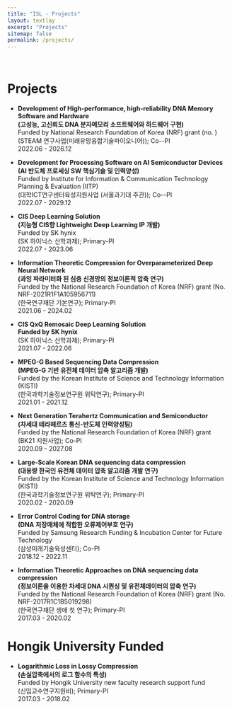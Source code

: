 ```yaml
--- 
title: "ISL - Projects"
layout: textlay
excerpt: "Projects"
sitemap: false
permalink: /projects/
---
```



<p> &nbsp; </p>

# Projects
- <b>Development of High-performance, high-reliability DNA Memory Software and Hardware <br />
(고성능, 고신뢰도 DNA 분자메모리 소프트웨어와 하드웨어 구현)<br /></b>
Funded by National Research Foundation of Korea (NRF) grant (no. )<br />
(STEAM 연구사업(미래유망융합기술파이오니어)); Co--PI<br />
 2022.06 - 2026.12

- <b>Development for Processing Software on AI Semiconductor Devices<br />
(AI 반도체 프로세싱 SW 핵심기술 및 인력양성)<br /></b>
Funded by Institute for Information & Communication Technology Planning & Evaluation (IITP)<br />
(대학ICT연구센터육성지원사업 (서울과기대 주관)); Co--PI<br />
 2022.07 - 2029.12

- <b>CIS Deep Learning Solution<br />
(지능형 CIS향 Lightweight Deep Learning IP 개발)<br /></b>
Funded by SK hynix  <br />
(SK 하이닉스 산학과제); Primary-PI<br />
 2022.07 - 2023.06

- <b>Information Theoretic Compression for Overparameterized Deep Neural Network <br />
(과잉 파라미터화 된 심층 신경망의 정보이론적 압축 연구) <br /></b>
Funded by the National Research Foundation of Korea (NRF) grant (No. NRF-2021R1F1A105956711) <br />
(한국연구재단 기본연구); Primary-PI <br />
 2021.06 - 2024.02

- <b>CIS QxQ Remosaic Deep Learning Solution <br />
Funded by SK hynix <br /></b>
(SK 하이닉스 산학과제); Primary-PI <br />
 2021.07 - 2022.06

- <b>MPEG-G Based Sequencing Data Compression <br />
(MPEG-G 기반 유전체 데이터 압축 알고리즘 개발) <br /></b>
Funded by the Korean Institute of Science and Technology Information (KISTI) <br />
(한국과학기술정보연구원 위탁연구); Primary-PI <br />
 2021.01 - 2021.12

- <b>Next Generation Terahertz Communication and Semiconductor <br />
(차세대 테라헤르츠 통신-반도체 인력양성팀) <br /></b>
Funded by the National Research Foundation of Korea (NRF) grant <br />
(BK21 지원사업); Co-PI <br />
 2020.09 - 2027.08 

- <b>Large-Scale Korean DNA sequencing data compression <br />
(대용량 한국인 유전체 데이터 압축 알고리즘 개발 연구) <br /></b>
Funded by the Korean Institute of Science and Technology Information (KISTI) <br />
(한국과학기술정보연구원 위탁연구); Primary-PI <br />
 2020.02 - 2020.09

- <b>Error Control Coding for DNA storage <br />
(DNA 저장매체에 적합한 오류제어부호 연구)<br /></b>
Funded by Samsung Research Funding & Incubation Center for Future Technology <br />
(삼성미래기술육성센터); Co-PI<br />
 2018.12 - 2022.11

- <b>Information Theoretic Approaches on DNA sequencing data compression<br />
(정보이론을 이용한 차세대 DNA 시퀀싱 및 유전체데이터의 압축 연구)<br /></b>
Funded by the National Research Foundation of Korea (NRF) grant (No. NRF-2017R1C1B5019298) <br />
(한국연구재단 생애 첫 연구); Primary-PI <br />
 2017.03 - 2020.02

# Hongik University Funded
- <b>Logarithmic Loss in Lossy Compression <br />
(손실압축에서의 로그 함수의 특성)<br /></b>
Funded by Hongik University new faculty research support fund<br />
(신임교수연구지원비); Primary-PI<br />
 2017.03 - 2018.02
